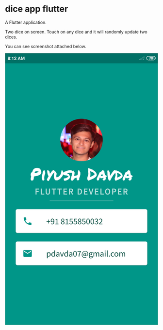 # dice app flutter

A Flutter application.

Two dice on screen.
Touch on any dice and it will randomly update two dices.

You can see screenshot attached below.

![Screenshot of App](https://github.com/piyushdavda007/business_card/blob/master/Screenshot_businesscard.png)
